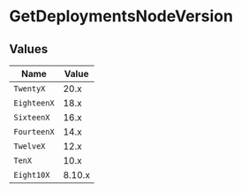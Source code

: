 # GetDeploymentsNodeVersion


## Values

| Name        | Value       |
| ----------- | ----------- |
| `TwentyX`   | 20.x        |
| `EighteenX` | 18.x        |
| `SixteenX`  | 16.x        |
| `FourteenX` | 14.x        |
| `TwelveX`   | 12.x        |
| `TenX`      | 10.x        |
| `Eight10X`  | 8.10.x      |